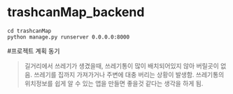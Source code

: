 # trashcanMap_backend
```
cd trashcanMap
python manage.py runserver 0.0.0.0:8000
```

#프로젝트 계획 동기
> 길거리에서 쓰레기가 생겼을때, 쓰레기통이 많이 배치되어있지 않아 버릴곳이 없음.
> 쓰레기를 집까지 가져가거나 주변에 대충 버리는 상황이 발생함.
> 쓰레기통의 위치정보를 쉽게 알 수 있는 앱을 만들면 좋을것 같다는 생각을 하게 됨.
